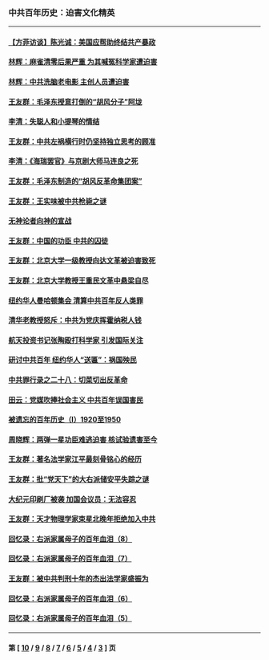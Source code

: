 ### 中共百年历史：迫害文化精英
---
#### [【方菲访谈】陈光诚：美国应帮助终结共产暴政](../../pages/nf1176111/n13759521.md?08190430) 
#### [林辉：麻雀清零后果严重 为其喊冤科学家遭迫害](../../pages/nf1176111/n13746900.md?08190430) 
#### [林辉：中共洗脑老电影 主创人员遭迫害](../../pages/nf1176111/n13699437.md?08190430) 
#### [王友群：毛泽东授意打倒的“胡风分子”阿垅](../../pages/nf1176111/n13592541.md?08190430) 
#### [李清：失聪人和小提琴的情结](../../pages/nf1176111/n13459280.md?08190430) 
#### [王友群：中共左祸横行时仍坚持独立思考的顾准](../../pages/nf1176111/n13444722.md?08190430) 
#### [李清：《海瑞罢官》与京剧大师马连良之死](../../pages/nf1176111/n13412316.md?08190430) 
#### [王友群：毛泽东制造的“胡风反革命集团案”](../../pages/nf1176111/n13324909.md?08190430) 
#### [王友群：王实味被中共枪毙之谜](../../pages/nf1176111/n13307502.md?08190430) 
#### [无神论者向神的宣战](../../pages/nf1176111/n13281535.md?08190430) 
#### [王友群：中国的功臣 中共的囚徒](../../pages/nf1176111/n13291790.md?08190430) 
#### [王友群：北京大学一级教授向达文革被迫害致死](../../pages/nf1176111/n13150966.md?08190430) 
#### [王友群：北京大学教授王重民文革中悬梁自尽](../../pages/nf1176111/n13084645.md?08190430) 
#### [纽约华人曼哈顿集会 清算中共百年反人类罪](../../pages/nf1176111/n13084157.md?08190430) 
#### [清华老教授怒斥：中共为党庆挥霍纳税人钱](../../pages/nf1176111/n13071430.md?08190430) 
#### [航天投资书记张陶殴打科学家 引发国际关注](../../pages/nf1176111/n13069132.md?08190430) 
#### [研讨中共百年 纽约华人“送匾”：祸国殃民](../../pages/nf1176111/n13057367.md?08190430) 
#### [中共罪行录之二十八：切菜切出反革命](../../pages/nf1176111/n13030600.md?08190430) 
#### [田云：党媒吹捧社会主义 中共百年误国害民](../../pages/nf1176111/n13006682.md?08190430) 
#### [被遗忘的百年历史（I）1920至1950](../../pages/nf1176111/n12986411.md?08190430) 
#### [周晓辉：两弹一星功臣难逃迫害 核试验遗害至今](../../pages/nf1176111/n12974997.md?08190430) 
#### [王友群：著名法学家江平最刻骨铭心的经历](../../pages/nf1176111/n12970787.md?08190430) 
#### [王友群：批“党天下”的大右派储安平失踪之谜](../../pages/nf1176111/n12954229.md?08190430) 
#### [大纪元印刷厂被袭 加国会议员：无法容忍](../../pages/nf1176111/n12883028.md?08190430) 
#### [王友群：天才物理学家束星北晚年拒绝加入中共](../../pages/nf1176111/n12792913.md?08190430) 
#### [回忆录：右派家属母子的百年血泪（8）](../../pages/nf1176111/n12706196.md?08190430) 
#### [回忆录：右派家属母子的百年血泪（7）](../../pages/nf1176111/n12706191.md?08190430) 
#### [王友群：被中共判刑十年的杰出法学家盛振为](../../pages/nf1176111/n12706141.md?08190430) 
#### [回忆录：右派家属母子的百年血泪（6）](../../pages/nf1176111/n12698863.md?08190430) 
#### [回忆录：右派家属母子的百年血泪（5）](../../pages/nf1176111/n12692515.md?08190430) 

---
#### 第 [ [10](./10.md?08190430) / [9](./9.md?08190430) / [8](./8.md?08190430) / [7](./7.md?08190430) / [6](./6.md?08190430) / [5](./5.md?08190430) / [4](./4.md?08190430) / [3](./3.md?08190430) ] 页
